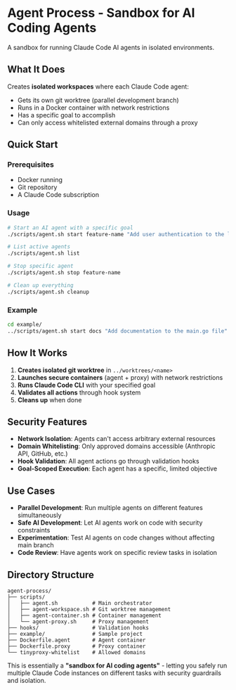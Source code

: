 # Agent Process - Sandbox for AI Coding Agents

A sandbox for running Claude Code AI agents in isolated environments.

## What It Does

Creates **isolated workspaces** where each Claude Code agent:
- Gets its own git worktree (parallel development branch)
- Runs in a Docker container with network restrictions  
- Has a specific goal to accomplish
- Can only access whitelisted external domains through a proxy

## Quick Start

### Prerequisites
- Docker running
- Git repository
- A Claude Code subscription

### Usage

```bash
# Start an AI agent with a specific goal
./scripts/agent.sh start feature-name "Add user authentication to the login page"

# List active agents
./scripts/agent.sh list

# Stop specific agent
./scripts/agent.sh stop feature-name

# Clean up everything
./scripts/agent.sh cleanup
```

### Example
```bash
cd example/
../scripts/agent.sh start docs "Add documentation to the main.go file"
```

## How It Works

1. **Creates isolated git worktree** in `../worktrees/<name>`
2. **Launches secure containers** (agent + proxy) with network restrictions
3. **Runs Claude Code CLI** with your specified goal
4. **Validates all actions** through hook system
5. **Cleans up** when done

## Security Features

- **Network Isolation**: Agents can't access arbitrary external resources
- **Domain Whitelisting**: Only approved domains accessible (Anthropic API, GitHub, etc.)
- **Hook Validation**: All agent actions go through validation hooks
- **Goal-Scoped Execution**: Each agent has a specific, limited objective

## Use Cases

- **Parallel Development**: Run multiple agents on different features simultaneously
- **Safe AI Development**: Let AI agents work on code with security constraints
- **Experimentation**: Test AI agents on code changes without affecting main branch
- **Code Review**: Have agents work on specific review tasks in isolation

## Directory Structure

```
agent-process/
├── scripts/
│   ├── agent.sh           # Main orchestrator
│   ├── agent-workspace.sh # Git worktree management
│   ├── agent-container.sh # Container management
│   └── agent-proxy.sh     # Proxy management
├── hooks/                 # Validation hooks
├── example/               # Sample project
├── Dockerfile.agent       # Agent container
├── Dockerfile.proxy       # Proxy container
└── tinyproxy-whitelist    # Allowed domains
```

This is essentially a **"sandbox for AI coding agents"** - letting you safely run multiple Claude Code instances on different tasks with security guardrails and isolation.